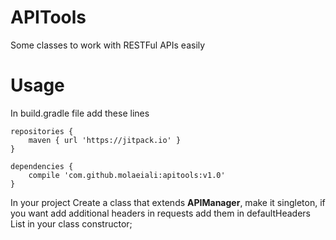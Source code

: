 # APITools
Some classes to work with RESTFul APIs easily

# Usage
In build.gradle file add these lines
```
repositories {
    maven { url 'https://jitpack.io' }
}
```

```
dependencies {
    compile 'com.github.molaeiali:apitools:v1.0'
}
```
In your project Create a class that extends **APIManager**, make it singleton, if you want add additional headers in requests add them in defaultHeaders List in your class constructor;
